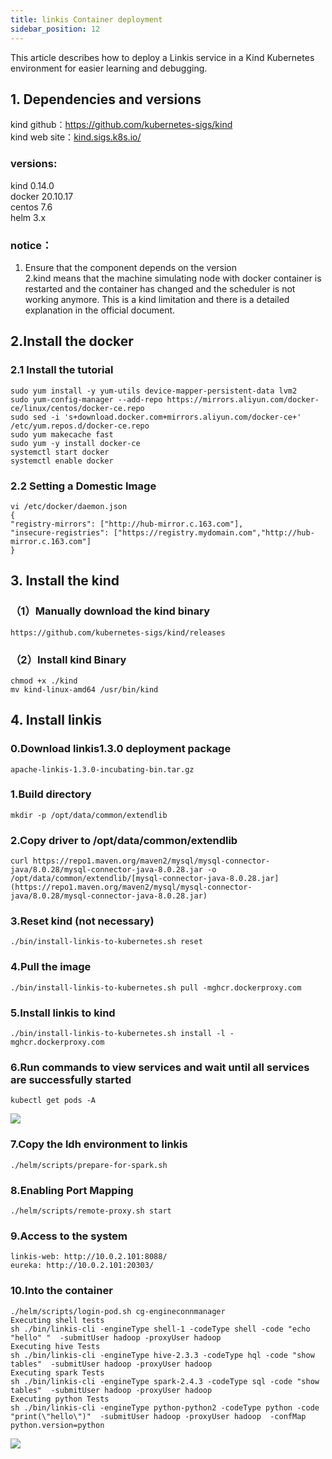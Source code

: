 ```yaml
---
title: linkis Container deployment
sidebar_position: 12
---
```

This article describes how to deploy a Linkis service in a Kind Kubernetes environment for easier learning and debugging.

## 1. Dependencies and versions
kind github：https://github.com/kubernetes-sigs/kind   
kind web site：[kind.sigs.k8s.io/](https://kind.sigs.k8s.io/)

### versions:
kind 0.14.0  
docker 20.10.17  
centos 7.6  
helm 3.x  

### notice：
1. Ensure that the component depends on the version  
2.kind means that the machine simulating node with docker container is restarted and the container has changed and the scheduler is not working anymore. This is a kind limitation and there is a detailed explanation in the official document.

## 2.Install the docker
### 2.1 Install the tutorial
```
sudo yum install -y yum-utils device-mapper-persistent-data lvm2
sudo yum-config-manager --add-repo https://mirrors.aliyun.com/docker-ce/linux/centos/docker-ce.repo
sudo sed -i 's+download.docker.com+mirrors.aliyun.com/docker-ce+' /etc/yum.repos.d/docker-ce.repo
sudo yum makecache fast
sudo yum -y install docker-ce
systemctl start docker
systemctl enable docker
```

### 2.2 Setting a Domestic Image
```
vi /etc/docker/daemon.json
{
"registry-mirrors": ["http://hub-mirror.c.163.com"],
"insecure-registries": ["https://registry.mydomain.com","http://hub-mirror.c.163.com"]
}
```

## 3. Install the kind

### （1）Manually download the kind binary
```
https://github.com/kubernetes-sigs/kind/releases
```
### （2）Install kind Binary
```
chmod +x ./kind
mv kind-linux-amd64 /usr/bin/kind
```
## 4. Install linkis
### 0.Download linkis1.3.0 deployment package
```
apache-linkis-1.3.0-incubating-bin.tar.gz
```
### 1.Build directory
```
mkdir -p /opt/data/common/extendlib
```
### 2.Copy driver to /opt/data/common/extendlib
```
curl https://repo1.maven.org/maven2/mysql/mysql-connector-java/8.0.28/mysql-connector-java-8.0.28.jar -o /opt/data/common/extendlib/[mysql-connector-java-8.0.28.jar](https://repo1.maven.org/maven2/mysql/mysql-connector-java/8.0.28/mysql-connector-java-8.0.28.jar)
```
### 3.Reset kind (not necessary)
```
./bin/install-linkis-to-kubernetes.sh reset
```
### 4.Pull the image
```
./bin/install-linkis-to-kubernetes.sh pull -mghcr.dockerproxy.com
```
### 5.Install linkis to kind
```
./bin/install-linkis-to-kubernetes.sh install -l -mghcr.dockerproxy.com
```
### 6.Run commands to view services and wait until all services are successfully started
```
kubectl get pods -A
```
![](/Images/deployment/kubernetes/pods.jpg)

### 7.Copy the ldh environment to linkis
```
./helm/scripts/prepare-for-spark.sh
```
### 8.Enabling Port Mapping
```
./helm/scripts/remote-proxy.sh start
```
### 9.Access to the system
```
linkis-web: http://10.0.2.101:8088/
eureka: http://10.0.2.101:20303/
```
### 10.Into the container
```
./helm/scripts/login-pod.sh cg-engineconnmanager
Executing shell tests
sh ./bin/linkis-cli -engineType shell-1 -codeType shell -code "echo "hello" "  -submitUser hadoop -proxyUser hadoop
Executing hive Tests
sh ./bin/linkis-cli -engineType hive-2.3.3 -codeType hql -code "show tables"  -submitUser hadoop -proxyUser hadoop
Executing spark Tests
sh ./bin/linkis-cli -engineType spark-2.4.3 -codeType sql -code "show tables"  -submitUser hadoop -proxyUser hadoop
Executing python Tests
sh ./bin/linkis-cli -engineType python-python2 -codeType python -code "print(\"hello\")"  -submitUser hadoop -proxyUser hadoop  -confMap  python.version=python
```
![](/Images/deployment/kubernetes/linkis.jpg)